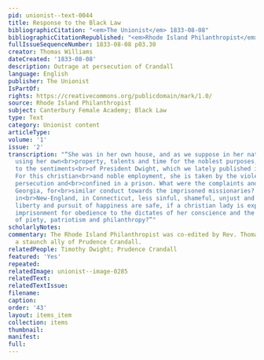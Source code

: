 ```yaml
---
pid: unionist--text-0044
title: Response to the Black Law
bibliographicCitation: "<em>The Unionist</em> 1833-08-08"
bibliographicCitationRepublished: "<em>Rhode Island Philanthropist</em> (not researched)"
fullIssueSequenceNumber: 1833-08-08 p03.30
creator: Thomas Williams
dateCreated: '1833-08-08'
description: Outrage at persecution of Crandall
language: English
publisher: The Unionist
IsPartOf: 
rights: https://creativecommons.org/publicdomain/mark/1.0/
source: Rhode Island Philanthropist
subject: Canterbury Female Academy; Black Law
type: Text
category: Unionist content
articleType: 
volume: '1'
issue: '2'
transcription: "“She was in her own house, and as we suppose in her native State,
  using her own<br>property, talents and time for the noblest purposes, according
  to the sentiments<br>of President Dwight, which we lately published in this paper.
  For this christian<br>and noble employment, she is taken by the violent hand of
  persecution and<br>confined in a prison. What were the complaints and censures against
  Georgia, for<br>similar conduct towards the imprisoned missionaries? Is such conduct
  in<br>New-England, in Connecticut, less sinful, shameful, unjust and cruel? Whose<br>life,
  liberty and pursuit of happiness are safe, if a christian lady is exposed<br>to
  imprisonment for obedience to the dictates of her conscience and the evident<br>requirements
  of piety, patriotism and philanthropy?”"
scholarlyNotes: 
commentary: The Rhode Island Philanthropist was co-edited by Rev. Thomas Williams,
  a staunch ally of Prudence Crandall.
relatedPeople: Timothy Dwight; Prudence Crandall
featured: 'Yes'
repeated: 
relatedImage: unionist--image-0285
relatedText: 
relatedTextIssue: 
filename: 
caption: 
order: '43'
layout: items_item
collection: items
thumbnail: 
manifest: 
full: 
---
```

